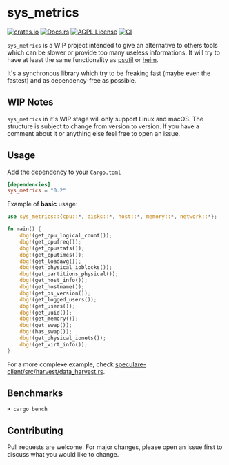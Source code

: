 sys_metrics
========
[![crates.io](https://img.shields.io/crates/v/sys_metrics.svg)](https://crates.io/crates/sys_metrics)
[![Docs.rs](https://docs.rs/sys_metrics/badge.svg)](https://docs.rs/sys_metrics)
[![AGPL License](https://img.shields.io/badge/license-AGPL-blue.svg)](LICENSE)
[![CI](https://github.com/Martichou/sys_metrics/workflows/CI/badge.svg)](https://github.com/Martichou/sys_metrics/actions)

`sys_metrics` is a WIP project intended to give an alternative to others tools which can be slower or provide too many useless informations.
It will try to have at least the same functionality as [psutil](https://github.com/giampaolo/psutil) or [heim](https://github.com/heim-rs/heim).

It's a synchronous library which try to be freaking fast (maybe even the fastest) and as dependency-free as possible.

WIP Notes
--------------------------

`sys_metrics` in it's WIP stage will only support Linux and macOS.
The structure is subject to change from version to version. If you have a comment about it or anything else feel free to open an issue.

Usage
--------------------------

Add the dependency to your `Cargo.toml`
```toml
[dependencies]
sys_metrics = "0.2"
```
Example of **basic** usage:
```rust
use sys_metrics::{cpu::*, disks::*, host::*, memory::*, network::*};

fn main() {
    dbg!(get_cpu_logical_count());
    dbg!(get_cpufreq());
    dbg!(get_cpustats());
    dbg!(get_cputimes());
    dbg!(get_loadavg());
    dbg!(get_physical_ioblocks());
    dbg!(get_partitions_physical());
    dbg!(get_host_info());
    dbg!(get_hostname());
    dbg!(get_os_version());
    dbg!(get_logged_users());
    dbg!(get_users());
    dbg!(get_uuid());
    dbg!(get_memory());
    dbg!(get_swap());
    dbg!(has_swap());
    dbg!(get_physical_ionets());
    dbg!(get_virt_info());
}
```
For a more complexe example, check [speculare-client/src/harvest/data_harvest.rs](https://github.com/speculare-cloud/speculare-client/blob/master/src/harvest/data_harvest.rs).

Benchmarks
--------------------------

```bash
➜ cargo bench
```

Contributing
--------------------------

Pull requests are welcome. For major changes, please open an issue first to discuss what you would like to change.
